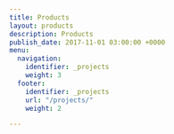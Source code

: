 ```yaml
---
title: Products
layout: products
description: Products
publish_date: 2017-11-01 03:00:00 +0000
menu:
  navigation:
    identifier: _projects
    weight: 3
  footer:
    identifier: _projects
    url: "/projects/"
    weight: 2

---
```

